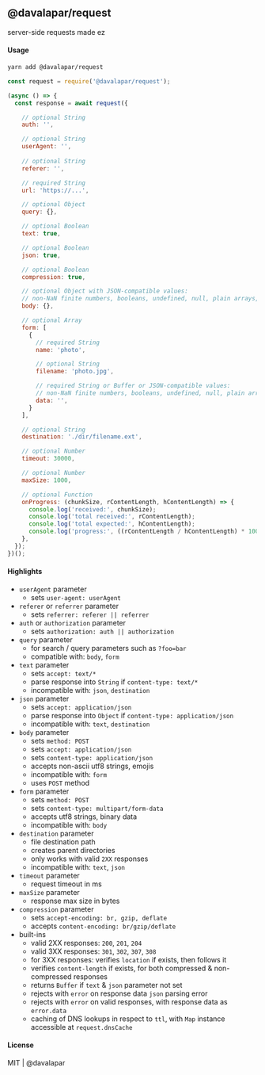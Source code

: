
## @davalapar/request

server-side requests made ez

#### Usage

```sh
yarn add @davalapar/request
```

```js
const request = require('@davalapar/request');

(async () => {
  const response = await request({

    // optional String
    auth: '',

    // optional String
    userAgent: '',
  
    // optional String
    referer: '',

    // required String
    url: 'https://...',

    // optional Object
    query: {},

    // optional Boolean
    text: true,

    // optional Boolean
    json: true,

    // optional Boolean
    compression: true,

    // optional Object with JSON-compatible values:
    // non-NaN finite numbers, booleans, undefined, null, plain arrays, plain objects
    body: {},

    // optional Array
    form: [
      {
        // required String
        name: 'photo',

        // optional String
        filename: 'photo.jpg',

        // required String or Buffer or JSON-compatible values:
        // non-NaN finite numbers, booleans, undefined, null, plain arrays, plain objects
        data: '',
      }
    ],

    // optional String
    destination: './dir/filename.ext',

    // optional Number
    timeout: 30000,

    // optional Number
    maxSize: 1000,

    // optional Function
    onProgress: (chunkSize, rContentLength, hContentLength) => {
      console.log('received:', chunkSize);
      console.log('total received:', rContentLength);
      console.log('total expected:', hContentLength);
      console.log('progress:', ((rContentLength / hContentLength) * 100).toFixed(2), ' %');
    },
  });
})();
```

#### Highlights

- `userAgent` parameter
  - sets `user-agent: userAgent`
- `referer` or `referrer` parameter
  - sets `referrer: referer || referrer`
- `auth` or `authorization` parameter
  - sets `authorization: auth || authorization`
- `query` parameter
  - for search / query parameters such as `?foo=bar`
  - compatible with: `body`, `form`
- `text` parameter
  - sets `accept: text/*`
  - parse response into `String` if `content-type: text/*`
  - incompatible with: `json`, `destination`
- `json` parameter
  - sets `accept: application/json`
  - parse response into `Object` if `content-type: application/json`
  - incompatible with: `text`, `destination`
- `body` parameter
  - sets `method: POST`
  - sets `accept: application/json`
  - sets `content-type: application/json`
  - accepts non-ascii utf8 strings, emojis
  - incompatible with: `form`
  - uses `POST` method
- `form` parameter
  - sets `method: POST`
  - sets `content-type: multipart/form-data`
  - accepts utf8 strings,  binary data
  - incompatible with: `body`
- `destination` parameter
  - file destination path
  - creates parent directories
  - only works with valid `2XX` responses
  - incompatible with: `text`, `json`
- `timeout` parameter
  - request timeout in ms
- `maxSize` parameter
  - response max size in bytes
- `compression` parameter
  - sets `accept-encoding: br, gzip, deflate`
  - accepts `content-encoding: br/gzip/deflate`
- built-ins
  - valid 2XX responses: `200`, `201`, `204`
  - valid 3XX responses: `301`, `302`, `307`, `308`
  - for 3XX responses: verifies `location` if exists, then follows it
  - verifies `content-length` if exists, for both compressed & non-compressed responses
  - returns `Buffer` if `text` & `json` parameter not set
  - rejects with `error` on response data `json` parsing error
  - rejects with `error` on valid responses, with response data as `error.data`
  - caching of DNS lookups in respect to `ttl`, with `Map` instance accessible at `request.dnsCache`

#### License

MIT | @davalapar